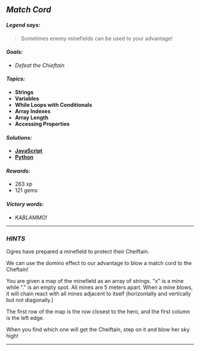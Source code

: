 ## _Match Cord_

#### _Legend says:_
> Sometimes enemy minefields can be used to your advantage!

#### _Goals:_
+ _Defeat the Chieftain_

#### _Topics:_
+ **Strings**
+ **Variables**
+ **While Loops with Conditionals**
+ **Array Indexes**
+ **Array Length**
+ **Accessing Properties**

#### _Solutions:_
+ **[JavaScript](matchCord.js)**
+ **[Python](match_cord.py)**

#### _Rewards:_
+ 263 xp
+ 121 gems

#### _Victory words:_
+ _KABLAMMO!_

___

### _HINTS_

Ogres have prepared a minefield to protect their Cheiftain.

We can use the domino effect to our advantage to blow a match cord to the Cheftain!

You are given a map of the minefield as an array of strings. "x" is a mine while "." is an empty spot. All mines are 5 meters apart. When a mine blows, it will chain react with all mines adjacent to itself (horizontally and vertically but not diagonally.)

The first row of the map is the row closest to the hero, and the first column is the left edge.

When you find which one will get the Cheiftain, step on it and blow her sky high!

___
